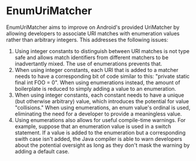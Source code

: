 EnumUriMatcher
==============

EnumUriMatcher aims to improve on Android's provided UriMatcher by allowing developers to associate URI matches with enumeration values rather than arbitrary integers.  This addresses the following issues:

  1. Using integer constants to distinguish between URI matches is not type safe and allows match identifiers from different matchers to be inadvertantly mixed.  The use of enumerations prevents that.
  2. When using integer constants, each URI that is added to a matcher needs to have a corresponding bit of code similar to this: "private static final int FOO = 0".  When using enumerations instead, the amount of boilerplate is reduced to simply adding a value to an enumeration.
  3. When using integer constants, each constant needs to have a unique (but otherwise arbitrary) value, which introduces the potential for value "collisions."  When using enumerations, an enum value's ordinal is used, eliminating the need for a developer to provide a meaningless value.
  4. Using enumerations also allows for useful compile-time warnings.  For example, suppose that an enumeration value is used in a switch statement.  If a value is added to the enumeration but a corresponding swith case isn't added, the Java compiler is able to warn developers about the potential oversight as long as they don't mask the warning by adding a default case.
